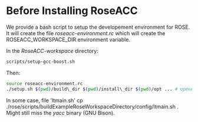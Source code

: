 Before Installing RoseACC
=========================

We provide a bash script to setup the developement environment for ROSE.
It will create the file *roseacc-environment.rc* which will create the ROSEACC\_WORKSPACE\_DIR environment variable.

In the *RoseACC-workspace* directory:
```bash
scripts/setup-gcc-boost.sh
```
Then:
```bash
source roseacc-environment.rc
./setup.sh $(pwd)/build\_dir $(pwd)/install\_dir $(pwd)/opt ... # opencl\_inc opencl\_lib sqlite\_inc sqlite\_lib \[parallel\_make=8\]
```

In some case, file 'ltmain.sh' 
cp ./rose/scripts/buildExampleRoseWorkspaceDirectory/config/ltmain.sh .
Might still miss the *yacc* binary (GNU Bison).
